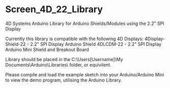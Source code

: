 Screen_4D_22_Library
====================

4D Systems Arduino Library for Arduino Shields/Modules using the 2.2" SPI Display

Currently this library is compatible with the following 4D Displays:
4Display-Shield-22 - 2.2" SPI Display Arduino Shield 
4DLCDM-22 - 2.2" SPI Display Arduino Mini Shield and Breakout Board

Library should be placed in the C:\Users\[Username]\My Documents\Arduino\Libraries\ folder, or equivilent.

Please compile and load the example sketch into your Arduino/Arduino Mini to view the demo program, utilising the Arduino Library.